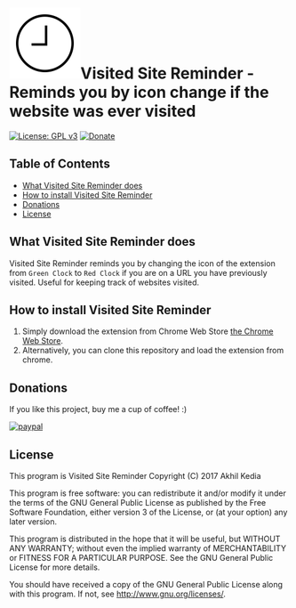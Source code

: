 # ![Visited-Site-Reminder](https://raw.githubusercontent.com/akhilkedia/visited-site-reminder/master/ClockWhite.png)Visited Site Reminder - Reminds you by icon change if the website was ever visited

[![License: GPL v3](https://img.shields.io/badge/License-GPL%20v3-green.svg)](http://www.gnu.org/licenses/gpl-3.0) [![Donate](https://img.shields.io/badge/Donate-PayPal-blue.svg)](https://www.paypal.com/cgi-bin/webscr?cmd=_s-xclick&hosted_button_id=UY6TVJXST724J)

## Table of Contents

 * [What Visited Site Reminder does](#what-visited-site-reminder-does)
 * [How to install Visited Site Reminder](#how-to-install-visited-site-reminder)
 * [Donations](#donations)
 * [License](#license)
 
## What Visited Site Reminder does

Visited Site Reminder reminds you by changing the icon of the extension from `Green Clock` to `Red Clock` if you are on a URL you have previously visited. Useful for keeping track of websites visited.

## How to install Visited Site Reminder

1. Simply download the extension from Chrome Web Store [the Chrome Web Store](https://chrome.google.com/webstore/detail/visited-site-reminder/ijaadioobpgeckjhhfcjednhfjpghjol).
2. Alternatively, you can clone this repository and load the extension from chrome.

## Donations
If you like this project, buy me a cup of coffee! :) 

[![paypal](https://www.paypalobjects.com/en_US/i/btn/btn_donateCC_LG.gif)](https://www.paypal.com/cgi-bin/webscr?cmd=_s-xclick&hosted_button_id=UY6TVJXST724J)

## License

This program is Visited Site Reminder
Copyright (C) 2017  Akhil Kedia

This program is free software: you can redistribute it and/or modify it under the terms of the GNU General Public License as published by the Free Software Foundation, either version 3 of the License, or (at your option) any later version.

This program is distributed in the hope that it will be useful, but WITHOUT ANY WARRANTY; without even the implied warranty of MERCHANTABILITY or FITNESS FOR A PARTICULAR PURPOSE. See the GNU General Public License for more details.

You should have received a copy of the GNU General Public License along with this program. If not, see <http://www.gnu.org/licenses/>.